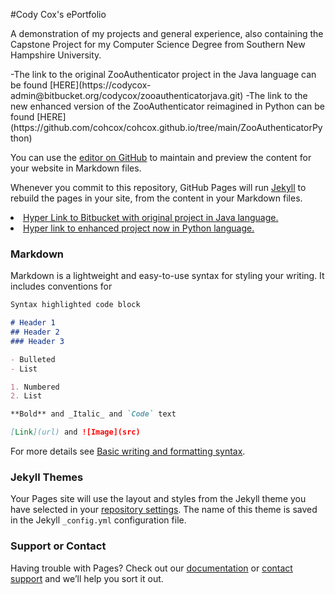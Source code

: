 #Cody Cox's ePortfolio

<p>A demonstration of my projects and general experience, also containing the Capstone Project for my Computer Science Degree from Southern New Hampshire University.</p>
-The link to the original ZooAuthenticator project in the Java language can be found [HERE](https://codycox-admin@bitbucket.org/codycox/zooauthenticatorjava.git)
-The link to the new enhanced version of the ZooAuthenticator reimagined in Python can be found [HERE](https://github.com/cohcox/cohcox.github.io/tree/main/ZooAuthenticatorPython)

You can use the [editor on GitHub](https://github.com/cohcox/cohcox.github.io/edit/main/index.md) to maintain and preview the content for your website in Markdown files.

Whenever you commit to this repository, GitHub Pages will run [Jekyll](https://jekyllrb.com/) to rebuild the pages in your site, from the content in your Markdown files.

<li><a href="https://codycox-admin@bitbucket.org/codycox/zooauthenticatorjava.git">Hyper Link to Bitbucket with original project in Java language.</a></li>


<li><a href="https://github.com/cohcox/cohcox.github.io/tree/main/ZooAuthenticatorPython">Hyper link to enhanced project now in Python language.</a></li>



### Markdown

Markdown is a lightweight and easy-to-use syntax for styling your writing. It includes conventions for

```markdown
Syntax highlighted code block

# Header 1
## Header 2
### Header 3

- Bulleted
- List

1. Numbered
2. List

**Bold** and _Italic_ and `Code` text

[Link](url) and ![Image](src)
```

For more details see [Basic writing and formatting syntax](https://docs.github.com/en/github/writing-on-github/getting-started-with-writing-and-formatting-on-github/basic-writing-and-formatting-syntax).

### Jekyll Themes

Your Pages site will use the layout and styles from the Jekyll theme you have selected in your [repository settings](https://github.com/cohcox/cohcox.github.io/settings/pages). The name of this theme is saved in the Jekyll `_config.yml` configuration file.

### Support or Contact

Having trouble with Pages? Check out our [documentation](https://docs.github.com/categories/github-pages-basics/) or [contact support](https://support.github.com/contact) and we’ll help you sort it out.
